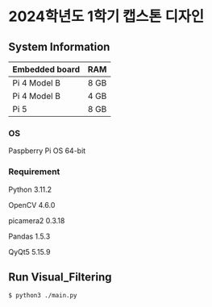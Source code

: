 # 2024학년도 1학기 캡스톤 디자인


## System Information

|Embedded board|RAM|
|---|---|
|Pi 4 Model B|8 GB|
|Pi 4 Model B|4 GB|
|Pi 5|8 GB|

### OS

Paspberry Pi OS 64-bit


### Requirement

Python 3.11.2

OpenCV 4.6.0

picamera2 0.3.18

Pandas 1.5.3

QyQt5 5.15.9


## Run Visual_Filtering

   ```bash
   $ python3 ./main.py
   ```
